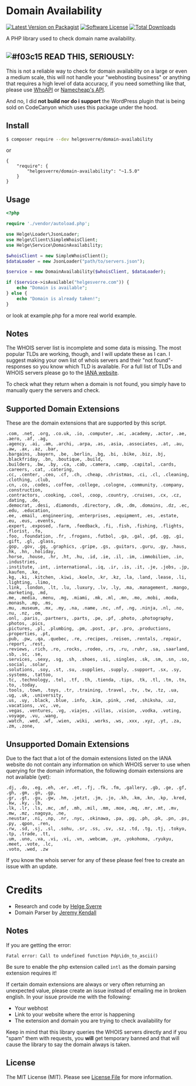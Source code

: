 # Domain Availability
[![Latest Version on Packagist][ico-version]][link-packagist]
[![Software License][ico-license]](LICENSE.md)
[![Total Downloads][ico-downloads]][link-downloads]

A PHP library used to check domain name availability.


## ![#f03c15](https://placehold.it/15/f03c15/000000?text=+) READ THIS, SERIOUSLY:

This is not a reliable way to check for domain availability on a large or even a medium scale, this will not handle your "webhosting business" or anything that requires a high level of data accuracy, if you need something like that, please use [WhoAPI](https://whoapi.com/documentation/api/domain-availability) or [Namecheap's API](https://www.namecheap.com/support/api/intro.aspx).

And no, I did **not build nor do i support** the WordPress plugin that is being sold on CodeCanyon which uses this package under the hood.



## Install
```bash
$ composer require --dev helgesverre/domain-availability
```
or 

```
{
    "require": {
        "helgesverre/domain-availability": "~1.5.0"
    }
}
```


## Usage

```php
<?php

require './vendor/autoload.php';

use Helge\Loader\JsonLoader;
use Helge\Client\SimpleWhoisClient;
use Helge\Service\DomainAvailability;

$whoisClient = new SimpleWhoisClient();
$dataLoader = new JsonLoader("path/to/servers.json");

$service = new DomainAvailability($whoisClient, $dataLoader);

if ($service->isAvailable("helgesverre.com")) {
    echo "Domain is available";
} else {
    echo "Domain is already taken!";
}


```

or look at example.php for a more real world example.


## Notes
The WHOIS server list is incomplete and some data is missing. The most popular 
TLDs are working, though, and I will update these as I can. I suggest making your 
own list of whois servers and their "not found"-responses so you know which TLD is available. For a 
full list of TLDs and WHOIS servers please go to the [IANA website](http://www.iana.org/domains/root/db).

To check what they return when a domain is not found, you simply have to manually query the servers and check.

## Supported Domain Extensions
These are the domain extensions that are supported by this script.

``` 
.com, .net, .org, .co.uk, .io, .computer, .ac, .academy, .actor, .ae, .aero, .af, .ag, 
.agency, .ai, .am, .archi, .arpa, .as, .asia, .associates, .at, .au, .aw, .ax, .az, .bar, 
.bargains, .bayern, .be, .berlin, .bg, .bi, .bike, .biz, .bj, .blackfriday, .bn, .boutique, .build, 
.builders, .bw, .by, .ca, .cab, .camera, .camp, .capital, .cards, .careers, .cat, .catering, 
.cc, .center, .ceo, .cf, .ch, .cheap, .christmas, .ci, .cl, .cleaning, .clothing, .club, 
.cn, .co, .codes, .coffee, .college, .cologne, .community, .company, .construction, 
.contractors, .cooking, .cool, .coop, .country, .cruises, .cx, .cz, .dating, .de, 
.democrat, .desi, .diamonds, .directory, .dk, .dm, .domains, .dz, .ec, .edu, .education,
.ee, .email, .engineering, .enterprises, .equipment, .es, .estate, .eu, .eus, .events,
.expert, .exposed, .farm, .feedback, .fi, .fish, .fishing, .flights, .florist, .fo, 
.foo, .foundation, .fr, .frogans, .futbol, .ga, .gal, .gd, .gg, .gi, .gift, .gl, .glass,
.gop, .gov, .gq, .graphics, .gripe, .gs, .guitars, .guru, .gy, .haus, .hk, .hn, .holiday, 
.horse, .house, .hr, .ht, .hu, .id, .ie, .il, .im, .immobilien, .in, .industries, 
.institute, .int, .international, .iq, .ir, .is, .it, .je, .jobs, .jp, .kaufen, .ke, 
.kg, .ki, .kitchen, .kiwi, .koeln, .kr, .kz, .la, .land, .lease, .li, .lighting, .limo, 
.link, .london, .lt, .lu, .luxury, .lv, .ly, .ma, .management, .mango, .marketing, .md,
.me, .media, .menu, .mg, .miami, .mk, .ml, .mn, .mo, .mobi, .moda, .monash, .mp, .ms,
.mu, .museum, .mx, .my, .na, .name, .nc, .nf, .ng, .ninja, .nl, .no, .nu, .nz, .om, 
.onl, .paris, .partners, .parts, .pe, .pf, .photo, .photography, .photos, .pics, 
.pictures, .pl, .plumbing, .pm, .post, .pr, .pro, .productions, .properties, .pt, 
.pub, .pw, .qa, .quebec, .re, .recipes, .reisen, .rentals, .repair, .report, .rest, 
.reviews, .rich, .ro, .rocks, .rodeo, .rs, .ru, .ruhr, .sa, .saarland, .sb, .sc, .se,
.services, .sexy, .sg, .sh, .shoes, .si, .singles, .sk, .sm, .sn, .so, .social, .solar, 
.solutions, .soy, .st, .su, .supplies, .supply, .support, .sx, .sy, .systems, .tattoo, 
.tc, .technology, .tel, .tf, .th, .tienda, .tips, .tk, .tl, .tm, .tn, .to, .today, 
.tools, .town, .toys, .tr, .training, .travel, .tv, .tw, .tz, .ua, .ug, .uk, .university, 
.us, .uy, .black, .blue, .info, .kim, .pink, .red, .shiksha, .uz, .vacations, .vc, .ve,
.vegas, .ventures, .vg, .viajes, .villas, .vision, .vodka, .voting, .voyage, .vu, .wang,
.watch, .wed, .wf, .wien, .wiki, .works, .ws, .xxx, .xyz, .yt, .za, .zm, .zone, 
```

## Unsupported Domain Extensions

Due to the fact that a lot of the domain extensions listed on the IANA website 
do not contain any information on which WHOIS server to use when querying for 
the domain information, the following domain extensions are not available (yet):

```
.dj, .do, .eg, .eh, .er, .et, .fj, .fk, .fm, .gallery, .gb, .ge, .gf, .gh, .gm, .gn, .gp,
.gr, .gt, .gu, .gw, .hm, .jetzt, .jm, .jo, .kh, .km, .kn, .kp, .kred, .kw, .ky, .lb, 
.lk, .lr, .ls, .mc, .mf, .mh, .mil, .mm, .moe, .mq, .mr, .mt, .mv, .mw, .mz, .nagoya, .ne, 
.neustar, .ni, .np, .nr, .nyc, .okinawa, .pa, .pg, .ph, .pk, .pn, .ps, .py, .qpon, .ren, 
.rw, .sd, .sj, .sl, .sohu, .sr, .ss, .sv, .sz, .td, .tg, .tj, .tokyo, .tp, .trade, .tt, 
.um, .uno, .va, .vi, .vi, .vn, .webcam, .ye, .yokohoma, .ryukyu, .meet, .vote, .lc, 
.voto, .wed, .zw
```
If you know the whois server for any of these please feel free to create an issue with an update.

# Credits

- Research and code by [Helge Sverre](https://helgesverre.com)
- Domain Parser by [Jeremy Kendall](https://github.com/jeremykendall)

## Notes

If you are getting the error:
```
Fatal error: Call to undefined function Pdp\idn_to_ascii()
```
Be sure to enable the php extension called ```intl``` as the domain parsing extension requires it!

If certain domain extensions are always or very often returning an unexpected value, please create an issue instead of emailing me in broken english. In your issue provide me with the following:

- Your webhost
- Link to your website where the error is happening
- The extension and domain you are trying to check availability for

Keep in mind that this library queries the WHOIS servers directly and if you "spam" them with requests, you **will** get temporary banned and that will cause the library to say the domain always is taken.


## License

The MIT License (MIT). Please see [License File](LICENSE.md) for more information.

[ico-version]: https://img.shields.io/packagist/v/helgesverre/domain-availability.svg?style=flat-square
[ico-license]: https://img.shields.io/badge/license-MIT-brightgreen.svg?style=flat-square
[ico-downloads]: https://img.shields.io/packagist/dt/helgesverre/domain-availability.svg?style=flat-square

[link-packagist]: https://packagist.org/packages/helgesverre/domain-availability
[link-downloads]: https://packagist.org/packages/helgesverre/domain-availability
